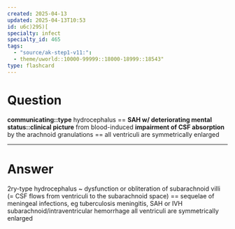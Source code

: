 ```yaml
---
created: 2025-04-13
updated: 2025-04-13T10:53
id: u6c)29S)[
specialty: infect
specialty_id: 465
tags:
  - "source/ak-step1-v11:": 
  - theme/uworld::10000-99999::18000-18999::18543"
type: flashcard
---
```


# Question
**communicating::type** hydrocephalus == **SAH w/ deteriorating mental status::clinical picture** from blood-induced **impairment of CSF absorption** by the arachnoid granulations == all ventriculi are symmetrically enlarged

---

# Answer
2ry-type hydrocephalus ~ dysfunction or obliteration of subarachnoid villi (= CSF flows from ventriculi to the subarachnoid space)   == sequelae of meningeal infections, eg tuberculosis meningitis, SAH or IVH subarachnoid/intraventricular hemorrhage   all ventriculi are symmetrically enlarged